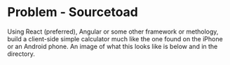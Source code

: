# Problem - Sourcetoad

Using React (preferred), Angular or some other framework or methology, build a client-side simple calculator much like the one found on the iPhone or an Android phone. An image of what this looks like is below and in the directory.